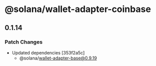 # @solana/wallet-adapter-coinbase

## 0.1.14

### Patch Changes

-   Updated dependencies [353f2a5c]
    -   @solana/wallet-adapter-base@0.9.19
